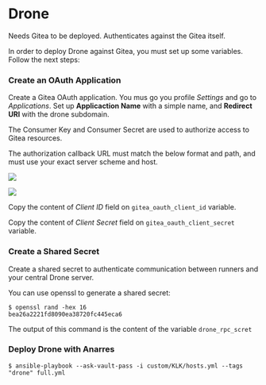 # Drone

Needs Gitea to be deployed. Authenticates against the Gitea itself.

In order to deploy Drone against Gitea, you must set up some variables. Follow the next steps:

### Create an OAuth Application

Create a Gitea OAuth application. You mus go you profile *Settings* and go to *Applications*. Set up **Applicaction Name** with a simple name, and **Redirect URI** with the drone subdomain.

The Consumer Key and Consumer Secret are used to authorize access to Gitea resources.

The authorization callback URL must match the below format and path, and must use your exact server scheme and host.

![](https://docs.drone.io/screenshots/gitea_application_create.png)

![](https://docs.drone.io/screenshots/gitea_application_created.png)


Copy the content of *Client ID* field on `gitea_oauth_client_id` variable.

Copy the content of *Client Secret* field on `gitea_oauth_client_secret` variable.

### Create a Shared Secret

Create a shared secret to authenticate communication between runners and your central Drone server.

You can use openssl to generate a shared secret:

```
$ openssl rand -hex 16
bea26a2221fd8090ea38720fc445eca6
```
The output of this command is the content of the variable `drone_rpc_scret`

### Deploy Drone with Anarres

```
$ ansible-playbook --ask-vault-pass -i custom/KLK/hosts.yml --tags "drone" full.yml
```
